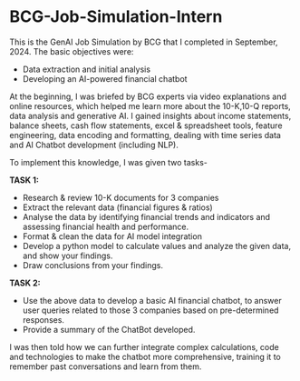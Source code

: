 # BCG-Job-Simulation-Intern

This is the GenAI Job Simulation by BCG that I completed in September, 2024. 
The basic objectives were: 
- Data extraction and initial analysis
- Developing an AI-powered financial chatbot

At the beginning, I was briefed by BCG experts via video explanations and online resources, which helped me learn more about the 10-K,10-Q reports, data analysis and generative AI. 
I gained insights about income statements, balance sheets, cash flow statements, excel & spreadsheet tools, feature engineering, data encoding and formatting, dealing with time series data and AI Chatbot development (including NLP).

To implement this knowledge, I was given two tasks-

**TASK 1:**
- Research & review 10-K documents for 3 companies
- Extract the relevant data (financial figures & ratios)
- Analyse the data by identifying financial trends and indicators and assessing financial health and performance.
- Format & clean the data for AI model integration
- Develop a python model to calculate values and analyze the given data, and show your findings.
- Draw conclusions from your findings.

**TASK 2:**
- Use the above data to develop a basic AI financial chatbot, to answer user queries related to those 3 companies based on pre-determined responses.
- Provide a summary of the ChatBot developed.

I was then told how we can further integrate complex calculations, code and technologies to make the chatbot more comprehensive, training it to remember past conversations and learn from them.
